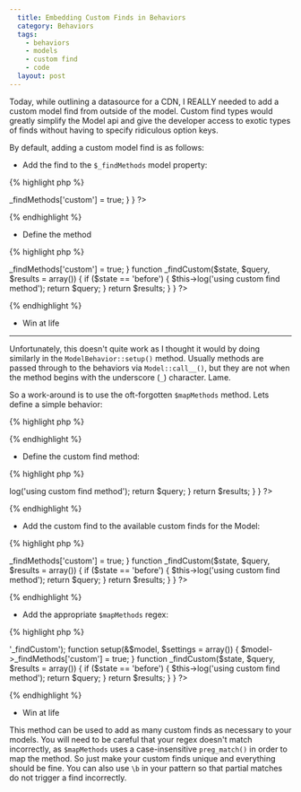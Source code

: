 ```yaml
---
  title: Embedding Custom Finds in Behaviors
  category: Behaviors
  tags:
    - behaviors
    - models
    - custom find
    - code
  layout: post
---
```


Today, while outlining a datasource for a CDN, I REALLY needed to add a custom model find from outside of the model. Custom find types would greatly simplify the Model api and give the developer access to exotic types of finds without having to specify ridiculous option keys.

By default, adding a custom model find is as follows:

* Add the find to the `$_findMethods` model property:

{% highlight php %}
<?php
class Post extends Model {
    function __construct($id = false, $table = null, $ds = null) {
        parent::__construct($id, $table, $ds);
        $this->_findMethods['custom'] = true;
    }
}
?>
{% endhighlight %}

* Define the method

{% highlight php %}
<?php
class Post extends Model {
    function __construct($id = false, $table = null, $ds = null) {
        parent::__construct($id, $table, $ds);
        $this->_findMethods['custom'] = true;
    }

    function _findCustom($state, $query, $results = array()) {
        if ($state == 'before') {
            $this->log('using custom find method');
            return $query;
        }
        return $results;
    }
}
?>
{% endhighlight %}

* Win at life

* * *

Unfortunately, this doesn't quite work as I thought it would by doing similarly in the `ModelBehavior::setup()` method. Usually methods are passed through to the behaviors via `Model::call__()`, but they are not when the method begins with the underscore (`_`) character. Lame.

So a work-around is to use the oft-forgotten `$mapMethods` method. Lets define a simple behavior:

{% highlight php %}
<?php
class CustomBehavior extends ModelBehavior {
    var $mapMethods = array();

    function setup(&$model, $settings = array()) {
    }
}
?>
{% endhighlight %}

* Define the custom find method:

{% highlight php %}
<?php
class CustomBehavior extends ModelBehavior {
    var $mapMethods = array();

    function setup(&$model, $settings = array()) {
    }

    function _findCustom($state, $query, $results = array()) {
        if ($state == 'before') {
            $this->log('using custom find method');
            return $query;
        }
        return $results;
    }
}
?>
{% endhighlight %}

* Add the custom find to the available custom finds for the Model:

{% highlight php %}
<?php
class CustomBehavior extends ModelBehavior {
    var $mapMethods = array();

    function setup(&$model, $settings = array()) {
        $model->_findMethods['custom'] = true;
    }

    function _findCustom($state, $query, $results = array()) {
        if ($state == 'before') {
            $this->log('using custom find method');
            return $query;
        }
        return $results;
    }
}
?>
{% endhighlight %}

* Add the appropriate `$mapMethods` regex:

{% highlight php %}
<?php
class CustomBehavior extends ModelBehavior {
    var $mapMethods = array('/\b_findCustom\b/' => '_findCustom');

    function setup(&$model, $settings = array()) {
        $model->_findMethods['custom'] = true;
    }

    function _findCustom($state, $query, $results = array()) {
        if ($state == 'before') {
            $this->log('using custom find method');
            return $query;
        }
        return $results;
    }
}
?>
{% endhighlight %}

* Win at life

This method can be used to add as many custom finds as necessary to your models. You will need to be careful that your regex doesn't match incorrectly, as `$mapMethods` uses a case-insensitive `preg_match()` in order to map the method. So just make your custom finds unique and everything should be fine. You can also use `\b` in your pattern so that partial matches do not trigger a find incorrectly.